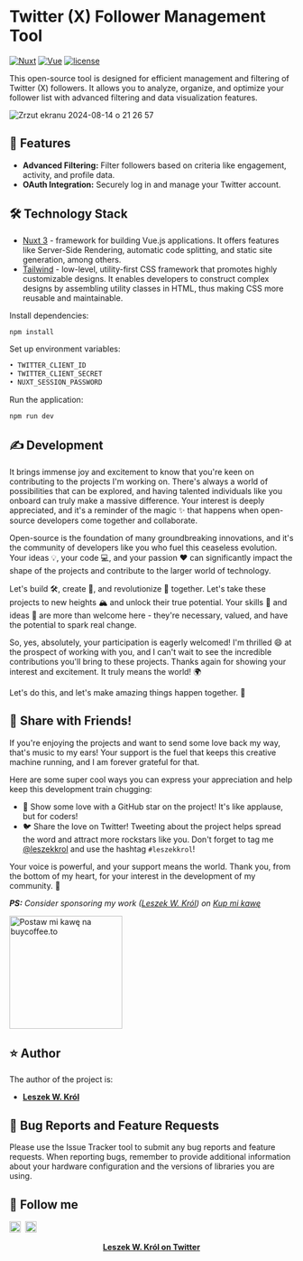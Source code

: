 # Twitter (X) Follower Management Tool

[![Nuxt](https://img.shields.io/badge/nuxt-3.svg)](https://nuxt.com)
[![Vue](https://img.shields.io/badge/vue-blue)](https://vuejs.org)
[![license](https://img.shields.io/badge/license-mit-brightgreen.svg)](https://en.wikipedia.org/wiki/MIT_License)

This open-source tool is designed for efficient management and filtering of Twitter (X) followers. It allows you to analyze, organize, and optimize your follower list with advanced filtering and data visualization features.

![Zrzut ekranu 2024-08-14 o 21 26 57](https://github.com/user-attachments/assets/bef02cd9-21bd-46e8-b85c-7dba1403c6ca)

## 📌 Features
- **Advanced Filtering:** Filter followers based on criteria like engagement, activity, and profile data.
- **OAuth Integration:** Securely log in and manage your Twitter account.

## 🛠 Technology Stack
- [Nuxt 3](https://nuxt.com) - framework for building Vue.js applications. It offers features like Server-Side Rendering, automatic code splitting, and static site generation, among others.
- [Tailwind](https://tailwindcss.com) - low-level, utility-first CSS framework that promotes highly customizable designs. It enables developers to construct complex designs by assembling utility classes in HTML, thus making CSS more reusable and maintainable.

Install dependencies:
```bash
npm install
```

Set up environment variables:
```bash
• TWITTER_CLIENT_ID
• TWITTER_CLIENT_SECRET
• NUXT_SESSION_PASSWORD
```

Run the application:
```bash
npm run dev
```

## ✍️ Development
It brings immense joy and excitement to know that you're keen on contributing to the projects I'm working on. There's always a world of possibilities that can be explored, and having talented individuals like you onboard can truly make a massive difference. Your interest is deeply appreciated, and it's a reminder of the magic ✨ that happens when open-source developers come together and collaborate.

Open-source is the foundation of many groundbreaking innovations, and it's the community of developers like you who fuel this ceaseless evolution. Your ideas 💡, your code 💻, and your passion ❤️ can significantly impact the shape of the projects and contribute to the larger world of technology.

Let's build 🛠️, create 🎨, and revolutionize 🚀 together. Let's take these projects to new heights 🏔️ and unlock their true potential. Your skills 🎯 and ideas 💭 are more than welcome here - they're necessary, valued, and have the potential to spark real change.

So, yes, absolutely, your participation is eagerly welcomed! I'm thrilled 😄 at the prospect of working with you, and I can't wait to see the incredible contributions you'll bring to these projects. Thanks again for showing your interest and excitement. It truly means the world! 🌍

Let's do this, and let's make amazing things happen together. 🚀

## 🌟 Share with Friends!
If you're enjoying the projects and want to send some love back my way, that's music to my ears! Your support is the fuel that keeps this creative machine running, and I am forever grateful for that.

Here are some super cool ways you can express your appreciation and help keep this development train chugging:

- 🌟 Show some love with a GitHub star on the project! It's like applause, but for coders!
- 🐦 Share the love on Twitter! Tweeting about the project helps spread the word and attract more rockstars like you. Don't forget to tag me [@leszekkrol](https://twitter.com/leszekkrol) and use the hashtag `#leszekkrol`!

Your voice is powerful, and your support means the world. Thank you, from the bottom of my heart, for your interest in the development of my community. 🙏

_**PS:** Consider sponsoring my work ([Leszek W. Król](https://www.leszekkrol.com)) on [Kup mi kawę](https://buycoffee.to/leszekkrol)_

<a href="https://buycoffee.to/leszekkrol" target="_blank"><img src="https://buycoffee.to/btn/buycoffeeto-btn-primary.svg" style="width: 200px" alt="Postaw mi kawę na buycoffee.to"></a>

## ⭐️ Author

The author of the project is:
- <b><a href="http://linkedin.com/in/leszekkrol/">Leszek W. Król</a></b>

## 🧐 Bug Reports and Feature Requests

Please use the Issue Tracker tool to submit any bug reports and feature requests. When reporting bugs, remember to provide additional information about your hardware configuration and the versions of libraries you are using.

## 🔗 Follow me

<p>
  <a href="https://twitter.com/leszekkrol"><img width="20px" src="./.github/assets/twitter.svg" alt="Twitter"></a>&nbsp;&nbsp;<a href="https://github.com/leszekkrol"><img width="20px" src="./.github/assets/github.svg" alt="GitHub"></a>
</p>

<p align="center">
  <a href="https://twitter.com/leszekkrol"><strong>Leszek W. Król on Twitter</strong></a>
</p>
